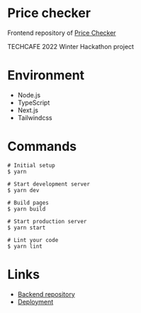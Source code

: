 # Price checker 
Frontend repository of [Price Checker](https://github.com/YYtech15/price_checker)

TECHCAFE 2022 Winter Hackathon project

# Environment
- Node.js
- TypeScript
- Next.js
- Tailwindcss

# Commands
```
# Initial setup
$ yarn

# Start development server
$ yarn dev

# Build pages
$ yarn build

# Start production server
$ yarn start

# Lint your code
$ yarn lint
```

# Links
- [Backend repository](https://github.com/YYtech15/price_checker)
- [Deployment](https://price-checker.db0.jp/)
